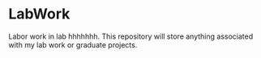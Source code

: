 # LabWork
Labor work in lab hhhhhhh.
This repository will store anything associated with my lab work or graduate projects.
